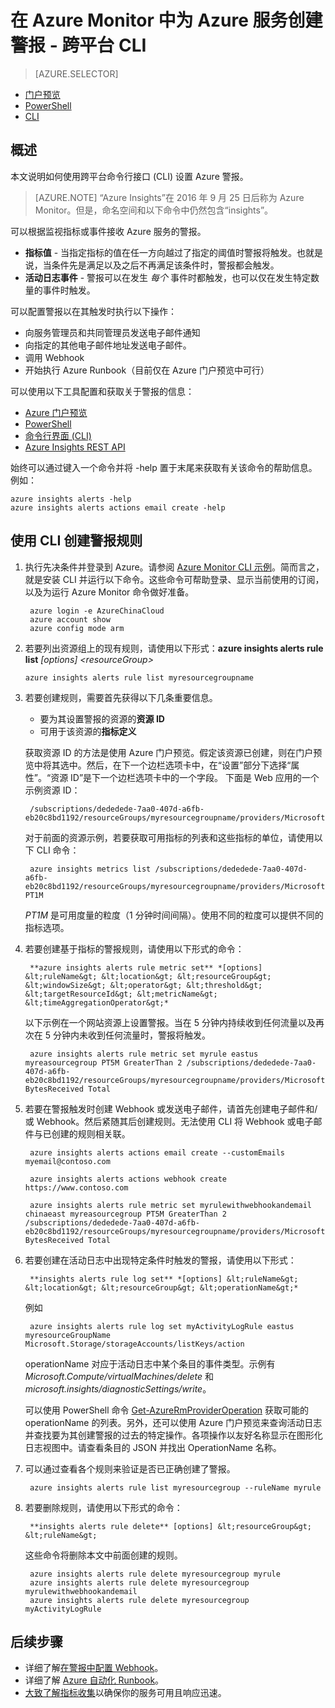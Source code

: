 <properties
	pageTitle="为 Azure 服务创建警报 - 跨平台 CLI | Azure"
	description="满足指定的条件时，触发电子邮件、通知、调用网站 URL (webhook) 或自动执行。"
	authors="rboucher"
	manager="carmonm"
	editor=""
	services="monitoring-and-diagnostics"
	documentationCenter="monitoring-and-diagnostics"/>

<tags
	ms.service="monitoring-and-diagnostics"
	ms.workload="na"
	ms.tgt_pltfrm="na"
	ms.devlang="na"
	ms.topic="article"
	ms.date="10/24/2016"
	wacn.date="03/03/2017"
	ms.author="robb"/>


# 在 Azure Monitor 中为 Azure 服务创建警报 - 跨平台 CLI

> [AZURE.SELECTOR]
- [门户预览](/documentation/articles/insights-alerts-portal/)
- [PowerShell](/documentation/articles/insights-alerts-powershell/)
- [CLI](/documentation/articles/insights-alerts-command-line-interface/)

## 概述
本文说明如何使用跨平台命令行接口 (CLI) 设置 Azure 警报。

> [AZURE.NOTE]
> “Azure Insights”在 2016 年 9 月 25 日后称为 Azure Monitor。但是，命名空间和以下命令中仍然包含“insights”。


可以根据监视指标或事件接收 Azure 服务的警报。

- **指标值** - 当指定指标的值在任一方向越过了指定的阈值时警报将触发。也就是说，当条件先是满足以及之后不再满足该条件时，警报都会触发。
- **活动日志事件** - 警报可以在发生 *每个* 事件时都触发，也可以仅在发生特定数量的事件时触发。

可以配置警报以在其触发时执行以下操作：

- 向服务管理员和共同管理员发送电子邮件通知
- 向指定的其他电子邮件地址发送电子邮件。
- 调用 Webhook
- 开始执行 Azure Runbook（目前仅在 Azure 门户预览中可行）

可以使用以下工具配置和获取关于警报的信息：

- [Azure 门户预览](/documentation/articles/insights-alerts-portal/)
- [PowerShell](/documentation/articles/insights-alerts-powershell/)
- [命令行界面 (CLI)](/documentation/articles/insights-alerts-command-line-interface/)
- [Azure Insights REST API](https://msdn.microsoft.com/zh-cn/library/azure/dn931945.aspx)


始终可以通过键入一个命令并将 -help 置于末尾来获取有关该命令的帮助信息。例如：

	azure insights alerts -help
	azure insights alerts actions email create -help


## 使用 CLI 创建警报规则
1. 执行先决条件并登录到 Azure。请参阅 [Azure Monitor CLI 示例](/documentation/articles/insights-cli-samples/)。简而言之，就是安装 CLI 并运行以下命令。这些命令可帮助登录、显示当前使用的订阅，以及为运行 Azure Monitor 命令做好准备。


    	azure login -e AzureChinaCloud
    	azure account show
    	azure config mode arm 


2.  若要列出资源组上的现有规则，请使用以下形式：**azure insights alerts rule list** *[options] &lt;resourceGroup&gt;*


    	azure insights alerts rule list myresourcegroupname

3. 若要创建规则，需要首先获得以下几条重要信息。
	- 要为其设置警报的资源的**资源 ID**
	- 可用于该资源的**指标定义**
	
    获取资源 ID 的方法是使用 Azure 门户预览。假定该资源已创建，则在门户预览中将其选中。然后，在下一个边栏选项卡中，在“设置”部分下选择“属性”。“资源 ID”是下一个边栏选项卡中的一个字段。
    下面是 Web 应用的一个示例资源 ID：
  

    	/subscriptions/dededede-7aa0-407d-a6fb-eb20c8bd1192/resourceGroups/myresourcegroupname/providers/Microsoft.Web/sites/mywebsitename


    对于前面的资源示例，若要获取可用指标的列表和这些指标的单位，请使用以下 CLI 命令：


    	azure insights metrics list /subscriptions/dededede-7aa0-407d-a6fb-eb20c8bd1192/resourceGroups/myresourcegroupname/providers/Microsoft.Web/sites/mywebsitename PT1M 


	_PT1M_ 是可用度量的粒度（1 分钟时间间隔）。使用不同的粒度可以提供不同的指标选项。

 
4. 若要创建基于指标的警报规则，请使用以下形式的命令：
 
	    **azure insights alerts rule metric set** *[options] &lt;ruleName&gt; &lt;location&gt; &lt;resourceGroup&gt; &lt;windowSize&gt; &lt;operator&gt; &lt;threshold&gt; &lt;targetResourceId&gt; &lt;metricName&gt; &lt;timeAggregationOperator&gt;*
	
	以下示例在一个网站资源上设置警报。当在 5 分钟内持续收到任何流量以及再次在 5 分钟内未收到任何流量时，警报将触发。


    	azure insights alerts rule metric set myrule eastus myreasourcegroup PT5M GreaterThan 2 /subscriptions/dededede-7aa0-407d-a6fb-eb20c8bd1192/resourceGroups/myresourcegroupname/providers/Microsoft.Web/sites/mywebsitename BytesReceived Total


5. 若要在警报触发时创建 Webhook 或发送电子邮件，请首先创建电子邮件和/或 Webhook。然后紧随其后创建规则。无法使用 CLI 将 Webhook 或电子邮件与已创建的规则相关联。
 

    	azure insights alerts actions email create --customEmails myemail@contoso.com
    
    	azure insights alerts actions webhook create https://www.contoso.com
    
    	azure insights alerts rule metric set myrulewithwebhookandemail chinaeast myreasourcegroup PT5M GreaterThan 2 /subscriptions/dededede-7aa0-407d-a6fb-eb20c8bd1192/resourceGroups/myresourcegroupname/providers/Microsoft.Web/sites/mywebsitename BytesReceived Total



6. 若要创建在活动日志中出现特定条件时触发的警报，请使用以下形式：
 
	    **insights alerts rule log set** *[options] &lt;ruleName&gt; &lt;location&gt; &lt;resourceGroup&gt; &lt;operationName&gt;*

	例如


    	azure insights alerts rule log set myActivityLogRule eastus myresourceGroupName Microsoft.Storage/storageAccounts/listKeys/action


    operationName 对应于活动日志中某个条目的事件类型。示例有 *Microsoft.Compute/virtualMachines/delete* 和 *microsoft.insights/diagnosticSettings/write*。

    可以使用 PowerShell 命令 [Get-AzureRmProviderOperation](https://msdn.microsoft.com/zh-cn/library/mt603720.aspx) 获取可能的 operationName 的列表。另外，还可以使用 Azure 门户预览来查询活动日志并查找要为其创建警报的过去的特定操作。各项操作以友好名称显示在图形化日志视图中。请查看条目的 JSON 并找出 OperationName 名称。

7. 可以通过查看各个规则来验证是否已正确创建了警报。


        azure insights alerts rule list myresourcegroup --ruleName myrule


8. 若要删除规则，请使用以下形式的命令：

	    **insights alerts rule delete** [options] &lt;resourceGroup&gt; &lt;ruleName&gt;

	这些命令将删除本文中前面创建的规则。

    
        azure insights alerts rule delete myresourcegroup myrule
        azure insights alerts rule delete myresourcegroup myrulewithwebhookandemail
        azure insights alerts rule delete myresourcegroup myActivityLogRule




## 后续步骤


* 详细了解[在警报中配置 Webhook](/documentation/articles/insights-webhooks-alerts/)。
* 详细了解 [Azure 自动化 Runbook](/documentation/articles/automation-starting-a-runbook/)。
* [大致了解指标收集](/documentation/articles/insights-how-to-customize-monitoring/)以确保你的服务可用且响应迅速。

<!---HONumber=Mooncake_0227_2017-->
<!--Update_Description:update wording -->